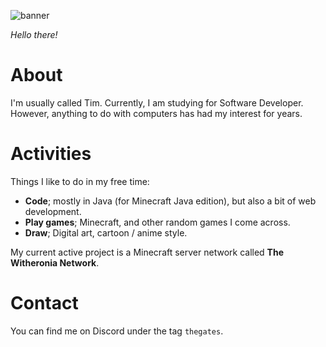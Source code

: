 ![banner](https://github.com/thegatesdev/thegatesdev/assets/69715898/3ecb2f0f-fd56-40b4-8802-a428958f4df3)

*Hello there!*

# About

I'm usually called Tim.
Currently, I am studying for Software Developer. However, anything to do with computers has had my interest for years.

# Activities

Things I like to do in my free time:
- **Code**; mostly in Java (for Minecraft Java edition), but also a bit of web development.
- **Play games**; Minecraft, and other random games I come across.
- **Draw**; Digital art, cartoon / anime style.

My current active project is a Minecraft server network called **The Witheronia Network**.

# Contact

You can find me on Discord under the tag `thegates`.
